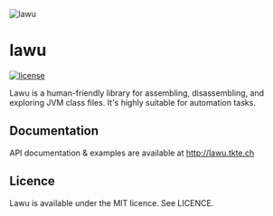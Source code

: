 ![lawu](lawu.png)

# lawu

[![license](https://img.shields.io/github/license/tktech/lawu.svg?style=for-the-badge)](LICENCE)

Lawu is a human-friendly library for assembling, disassembling, and exploring
JVM class files. It's highly suitable for automation tasks.

## Documentation

API documentation & examples are available at http://lawu.tkte.ch

## Licence

Lawu is available under the MIT licence. See LICENCE.
